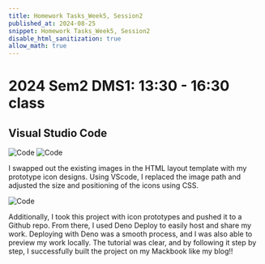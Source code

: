 ```yaml
---
title: Homework Tasks_Week5, Session2
published_at: 2024-08-25
snippet: Homework Tasks_Week5, Session2
disable_html_sanitization: true
allow_math: true
---
```

#  2024 Sem2 DMS1: 13:30 - 16:30 class

## Visual Studio Code ## 
![Code](code_5.jpg)
![Code](code_2.jpg)

<p>I swapped out the existing images in the HTML layout template with my prototype icon designs. Using VScode, I replaced the image path and adjusted the size and positioning of the icons using CSS. </p>

![Code](code_4.jpg)

<p>Additionally, I took this project with icon prototypes and pushed it to a Github repo. From there, I used Deno Deploy to easily host and share my work. Deploying with Deno was a smooth process, and I was also able to preview my work locally. The tutorial was clear, and by following it step by step, I successfully built the project on my Mackbook like my blog!!</p>